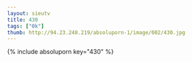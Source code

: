 ```yaml
--- 
layout: sieutv
title: 430
tags: ["0k"]
thumb: http://94.23.248.219/absoluporn-1/image/002/430.jpg
---
```

{% include absoluporn key="430" %} 
